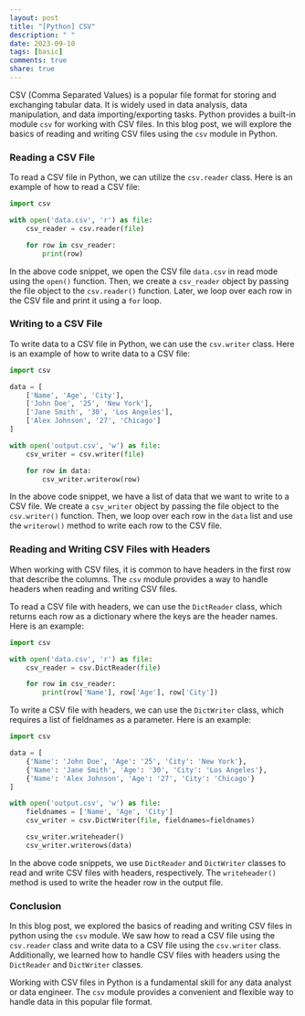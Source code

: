 ```yaml
---
layout: post
title: "[Python] CSV"
description: " "
date: 2023-09-10
tags: [basic]
comments: true
share: true
---
```


CSV (Comma Separated Values) is a popular file format for storing and exchanging tabular data. It is widely used in data analysis, data manipulation, and data importing/exporting tasks. Python provides a built-in module `csv` for working with CSV files. In this blog post, we will explore the basics of reading and writing CSV files using the `csv` module in Python.

### Reading a CSV File

To read a CSV file in Python, we can utilize the `csv.reader` class. Here is an example of how to read a CSV file:

```python
import csv

with open('data.csv', 'r') as file:
    csv_reader = csv.reader(file)

    for row in csv_reader:
        print(row)
```

In the above code snippet, we open the CSV file `data.csv` in read mode using the `open()` function. Then, we create a `csv_reader` object by passing the file object to the `csv.reader()` function. Later, we loop over each row in the CSV file and print it using a `for` loop.

### Writing to a CSV File

To write data to a CSV file in Python, we can use the `csv.writer` class. Here is an example of how to write data to a CSV file:

```python
import csv

data = [
    ['Name', 'Age', 'City'],
    ['John Doe', '25', 'New York'],
    ['Jane Smith', '30', 'Los Angeles'],
    ['Alex Johnson', '27', 'Chicago']
]

with open('output.csv', 'w') as file:
    csv_writer = csv.writer(file)

    for row in data:
        csv_writer.writerow(row)
```

In the above code snippet, we have a list of data that we want to write to a CSV file. We create a `csv_writer` object by passing the file object to the `csv.writer()` function. Then, we loop over each row in the `data` list and use the `writerow()` method to write each row to the CSV file.

### Reading and Writing CSV Files with Headers

When working with CSV files, it is common to have headers in the first row that describe the columns. The `csv` module provides a way to handle headers when reading and writing CSV files.

To read a CSV file with headers, we can use the `DictReader` class, which returns each row as a dictionary where the keys are the header names. Here is an example:

```python
import csv

with open('data.csv', 'r') as file:
    csv_reader = csv.DictReader(file)

    for row in csv_reader:
        print(row['Name'], row['Age'], row['City'])
```

To write a CSV file with headers, we can use the `DictWriter` class, which requires a list of fieldnames as a parameter. Here is an example:

```python
import csv

data = [
    {'Name': 'John Doe', 'Age': '25', 'City': 'New York'},
    {'Name': 'Jane Smith', 'Age': '30', 'City': 'Los Angeles'},
    {'Name': 'Alex Johnson', 'Age': '27', 'City': 'Chicago'}
]

with open('output.csv', 'w') as file:
    fieldnames = ['Name', 'Age', 'City']
    csv_writer = csv.DictWriter(file, fieldnames=fieldnames)

    csv_writer.writeheader()
    csv_writer.writerows(data)
```

In the above code snippets, we use `DictReader` and `DictWriter` classes to read and write CSV files with headers, respectively. The `writeheader()` method is used to write the header row in the output file.

### Conclusion

In this blog post, we explored the basics of reading and writing CSV files in python using the `csv` module. We saw how to read a CSV file using the `csv.reader` class and write data to a CSV file using the `csv.writer` class. Additionally, we learned how to handle CSV files with headers using the `DictReader` and `DictWriter` classes.

Working with CSV files in Python is a fundamental skill for any data analyst or data engineer. The `csv` module provides a convenient and flexible way to handle data in this popular file format.
